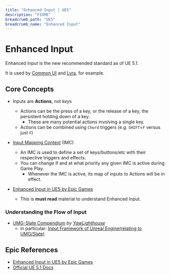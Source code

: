 ```yaml
---
title: "Enhanced Input | UE5"
description: "FIXME"
breadcrumb_path: "UE5"
breadcrumb_name: "Enhanced Input"
---
```


# Enhanced Input

Enhanced Input is the new recommended standard as of UE 5.1.

It is used by [Common UI](/UE5/CommonUI/) and [Lyra](/UE5/LyraStarterGame/), for example.

## Core Concepts

- Inputs are **Actions**, not *keys*
  - Actions can be the press of a key, or the release of a key, the persistent holding down of a key.
    - These are many potential actions involving a single key.
  - Actions can be combined using `Chord` triggers (e.g. `SHIFT`+`F` versus just `F`)
- [Input Mapping Context](./InputMappingContext) (IMC)
  - An IMC is used to define a set of keys/buttons/etc
    with their respective triggers and effects.
  - You can change if and at what priority any given IMC is active during Game Play.
    - Whenever the IMC is active, its map of inputs to Actions will be in effect.

- [Enhanced Input in UE5 by Epic Games](https://dev.epicgames.com/community/learning/tutorials/eD13/unreal-engine-enhanced-input-in-ue5)
  - This is **must read** material to understand Enhanced Input.


### Understanding the Flow of Input

- [UMG-Slate Compendium](https://github.com/YawLighthouse/UMG-Slate-Compendium)
  *by [YawLighthouse](https://github.com/YawLighthouse)*
  - in particular: [Input Framework of Unreal Engine(relating to UMG/Slate)](https://github.com/YawLighthouse/UMG-Slate-Compendium#input-framework-of-unreal-engine)


## Epic References

- [Enhanced Input in UE5 by Epic Games](https://dev.epicgames.com/community/learning/tutorials/eD13/unreal-engine-enhanced-input-in-ue5)
- [Official UE 5.1 Docs](https://docs.unrealengine.com/5.1/en-US/enhanced-input-in-unreal-engine/)
